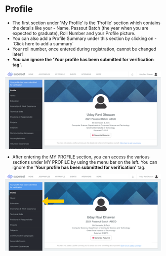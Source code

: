 # Profile

* The first section under 'My Profile' is the 'Profile' section which contains the details like your - Name, Passout Batch \(the year when you are expected to graduate\), Roll Number and your Profile picture. 
* You can also add a Profile Summary under this section by clicking on - 'Click here to add a summary'
* Your roll number, once entered during registration, cannot be changed later!
* **You can ignore the 'Your profile has been submitted for verification tag'.**

![](../../.gitbook/assets/image%20%28176%29.png)

* After entering the MY PROFILE section, you can access the various sections under MY PROFILE by using the menu bar on the left. You can ignore the '**Your profile has been submitted for verification**' tag.

![](../../.gitbook/assets/image%20%28207%29.png)



